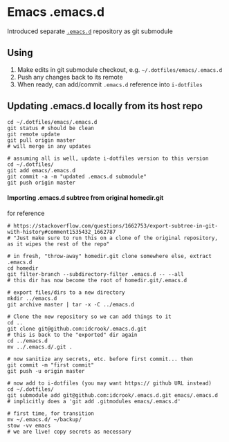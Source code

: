 


# Emacs .emacs.d

Introduced separate [`.emacs.d`](https://github.com/idcrook/.emacs.d) repository as git submodule

## Using

1. Make edits in git submodule checkout, e.g. `~/.dotfiles/emacs/.emacs.d`
1. Push any changes back to its remote
1. When ready, can add/commit `.emacs.d` reference into `i-dotfiles`

## Updating .emacs.d locally from its host repo

```
cd ~/.dotfiles/emacs/.emacs.d
git status # should be clean
git remote update
git pull origin master
# will merge in any updates

# assuming all is well, update i-dotfiles version to this version
cd ~/.dotfiles/
git add emacs/.emacs.d
git commit -a -m "updated .emacs.d submodule"
git push origin master
```



#### Importing .emacs.d subtree from original homedir.git

for reference

```shell
# https://stackoverflow.com/questions/1662753/export-subtree-in-git-with-history#comment1535432_1662787
# "Just make sure to run this on a clone of the original repository, as it wipes the rest of the repo"

# in fresh, "throw-away" homedir.git clone somewhere else, extract .emacs.d
cd homedir
git filter-branch --subdirectory-filter .emacs.d -- --all
# this dir has now become the root of homedir.git/.emacs.d

# export files/dirs to a new directory
mkdir ../emacs.d
git archive master | tar -x -C ../emacs.d

# Clone the new repository so we can add things to it
cd ..
git clone git@github.com:idcrook/.emacs.d.git
# this is back to the "exported" dir again
cd ../emacs.d
mv ../.emacs.d/.git .

# now sanitize any secrets, etc. before first commit... then
git commit -m "first commit"
git push -u origin master

# now add to i-dotfiles (you may want https:// github URL instead)
cd ~/.dotfiles/
git submodule add git@github.com:idcrook/.emacs.d.git emacs/.emacs.d
# implicitly does a 'git add .gitmodules emacs/.emacs.d'

# first time, for transition
mv ~/.emacs.d/ ~/backup/
stow -vv emacs
# we are live! copy secrets as necessary
```
